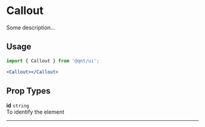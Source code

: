 # Callout

Some description...

## Usage

```js
import { Callout } from '@qnt/ui';
```

```jsx
<Callout></Callout>
```

## Prop Types

**id** `string`<br />
To identify the element

---
